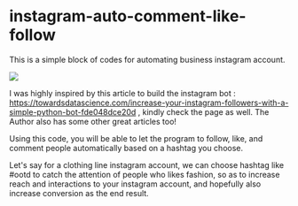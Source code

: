 # instagram-auto-comment-like-follow
This is a simple block of codes for automating business instagram account.

<img src="http://inovapos.com/wp-content/uploads/2017/06/instagram-logo.jpg">

I was highly inspired by this article to build the instagram bot : https://towardsdatascience.com/increase-your-instagram-followers-with-a-simple-python-bot-fde048dce20d , kindly check the page as well. The Author also has some other great articles too!

Using this code, you will be able to let the program to follow, like, and comment people automatically based on a hashtag you choose.

Let's say for a clothing line instagram account, we can choose hashtag like #ootd to catch the attention of people who likes fashion, so as to increase reach and interactions to your instagram account, and hopefully also increase conversion as the end result.
